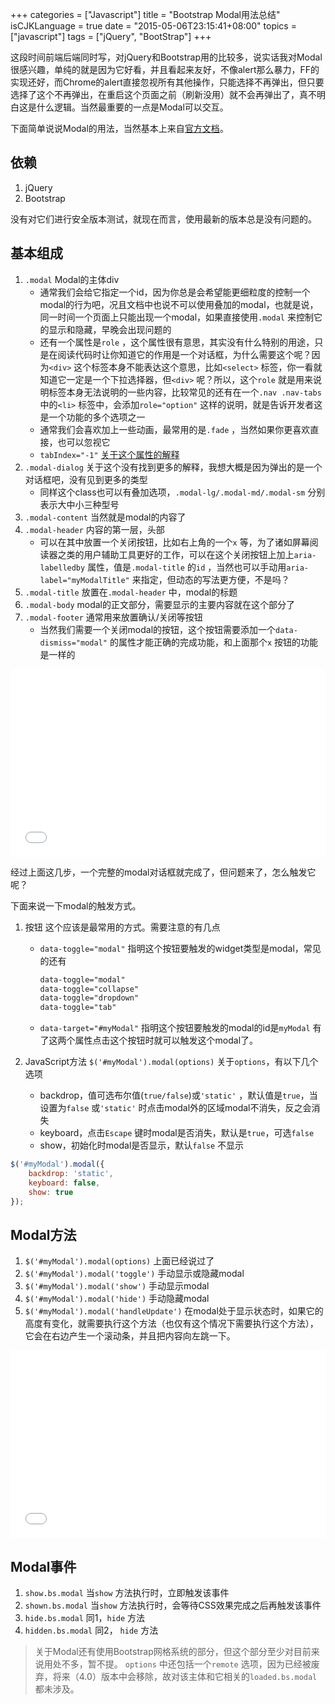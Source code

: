 +++
categories = ["Javascript"]
title  = "Bootstrap Modal用法总结"
isCJKLanguage = true
date = "2015-05-06T23:15:41+08:00"
topics = ["javascript"]
tags = ["jQuery", "BootStrap"]
+++

这段时间前端后端同时写，对jQuery和Bootstrap用的比较多，说实话我对Modal很感兴趣，单纯的就是因为它好看，并且看起来友好，不像alert那么暴力，FF的实现还好，而Chrome的alert直接忽视所有其他操作，只能选择不再弹出，但只要选择了这个不再弹出，在重启这个页面之前（刷新没用）就不会再弹出了，真不明白这是什么逻辑。当然最重要的一点是Modal可以交互。

下面简单说说Modal的用法，当然基本上来自[官方文档](http://getbootstrap.com/javascript/)。

## 依赖
1. jQuery
2. Bootstrap

没有对它们进行安全版本测试，就现在而言，使用最新的版本总是没有问题的。

## 基本组成
1. `.modal` Modal的主体div
	-  通常我们会给它指定一个id，因为你总是会希望能更细粒度的控制一个modal的行为吧，况且文档中也说不可以使用叠加的modal，也就是说，同一时间一个页面上只能出现一个modal，如果直接使用`.modal` 来控制它的显示和隐藏，早晚会出现问题的
	- 还有一个属性是`role` ，这个属性很有意思，其实没有什么特别的用途，只是在阅读代码时让你知道它的作用是一个对话框，为什么需要这个呢？因为`<div>` 这个标签本身不能表达这个意思，比如`<select>` 标签，你一看就知道它一定是一个下拉选择器，但`<div>` 呢？所以，这个`role` 就是用来说明标签本身无法说明的一些内容，比较常见的还有在一个`.nav .nav-tabs` 中的`<li>` 标签中，会添加`role="option"` 这样的说明，就是告诉开发者这是一个功能的多个选项之一
	- 通常我们会喜欢加上一些动画，最常用的是`.fade` ，当然如果你更喜欢直接，也可以忽视它
	- `tabIndex="-1"` [关于这个属性的解释](http://jehiah.cz/a/tabindex)
2. `.modal-dialog` 关于这个没有找到更多的解释，我想大概是因为弹出的是一个对话框吧，没有见到更多的类型
	- 同样这个class也可以有叠加选项，`.modal-lg/.modal-md/.modal-sm` 分别表示大中小三种型号
3. `.modal-content` 当然就是modal的内容了
4. `.modal-header` 内容的第一层，头部
	- 可以在其中放置一个关闭按钮，比如右上角的一个`x` 等，为了诸如屏幕阅读器之类的用户辅助工具更好的工作，可以在这个关闭按钮上加上`aria-labelledby` 属性，值是`.modal-title` 的`id` ，当然也可以手动用`aria-label="myModalTitle"` 来指定，但动态的写法更方便，不是吗？
5. `.modal-title` 放置在`.modal-header` 中，modal的标题
6. `.modal-body`  modal的正文部分，需要显示的主要内容就在这个部分了
7. `.modal-footer` 通常用来放置确认/关闭等按钮
	- 当然我们需要一个关闭modal的按钮，这个按钮需要添加一个`data-dismiss="modal"` 的属性才能正确的完成功能，和上面那个`x` 按钮的功能是一样的

<iframe width="100%" height="300" src="//jsfiddle.net/frostwong/ve96c6fr/embedded/" allowfullscreen="allowfullscreen" frameborder="0"></iframe>

经过上面这几步，一个完整的modal对话框就完成了，但问题来了，怎么触发它呢？

下面来说一下modal的触发方式。

1. 按钮
	这个应该是最常用的方式。需要注意的有几点
	- `data-toggle="modal"` 指明这个按钮要触发的widget类型是modal，常见的还有
		```html
		data-toggle="modal"
		data-toggle="collapse"
		data-toggle="dropdown"
		data-toggle="tab"
	   ```
	- `data-target="#myModal"` 指明这个按钮要触发的modal的id是`myModal`
	有了这两个属性点击这个按钮时就可以触发这个modal了。

2. JavaScript方法
`$('#myModal').modal(options)`
关于`options`，有以下几个选项
	- backdrop，值可选布尔值(`true/false`)或`'static'` ，默认值是`true`，当设置为`false` 或`'static'` 时点击modal外的区域modal不消失，反之会消失
	- keyboard，点击`Escape` 键时modal是否消失，默认是`true`，可选`false`
	- show，初始化时modal是否显示，默认`false` 不显示
```javascript
$('#myModal').modal({
	backdrop: 'static',
	keyboard: false,
	show: true
});
```

## Modal方法
1. `$('#myModal').modal(options)` 上面已经说过了
2. `$('#myModal').modal('toggle')` 手动显示或隐藏modal
3. `$('#myModal').modal('show')` 手动显示modal
4. `$('#myModal').modal('hide')` 手动隐藏modal
5. `$('#myModal').modal('handleUpdate')` 在modal处于显示状态时，如果它的高度有变化，就需要执行这个方法（也仅有这个情况下需要执行这个方法），它会在右边产生一个滚动条，并且把内容向左跳一下。

<iframe width="100%" height="300" src="//jsfiddle.net/frostwong/ya6956pp/embedded/" allowfullscreen="allowfullscreen" frameborder="0"></iframe>

## Modal事件
1. `show.bs.modal` 当`show` 方法执行时，立即触发该事件
2. `shown.bs.modal` 当`show` 方法执行时，会等待CSS效果完成之后再触发该事件
3. `hide.bs.modal` 同1，`hide` 方法
4. `hidden.bs.modal` 同2， `hide` 方法

> 关于Modal还有使用Bootstrap网格系统的部分，但这个部分至少对目前来说用处不多，暂不提。
> `options` 中还包括一个`remote` 选项，因为已经被废弃，将来（4.0）版本中会移除，故对该主体和它相关的`loaded.bs.modal` 都未涉及。

